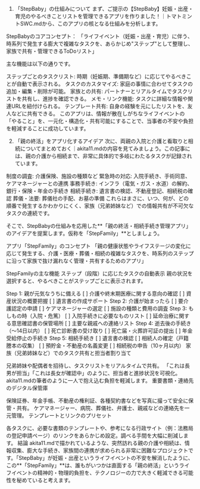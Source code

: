 1. 「StepBaby」の仕組みについて
まず、ご提示の【StepBaby】妊娠・出産・育児のやるべきことリストを管理できるアプリを作りました！｜トマトミントSWC.mdから、このアプリの核となる仕組みを分析します。

StepBabyのコアコンセプト： 「ライフイベント（妊娠・出産・育児）に伴う、時系列で発生する膨大で複雑なタスクを、あらかじめ"ステップ"として整理し、家族で共有・管理できるToDoリスト」

主な機能は以下の通りです。

ステップごとのタスクリスト: 時期（妊娠期、準備期など）に応じてやるべきことが自動で表示される。
タスクのカスタマイズ: 家庭の事情に合わせてタスクの追加・編集・削除が可能。
家族との共有: パートナーとリアルタイムでタスクリストを共有し、進捗を確認できる。
メモ・リンク機能: タスクに詳細な情報や関連URLを紐付けられる。
テンプレート共有: 自身の経験を元にしたリストを、友人などに共有できる。
このアプリは、情報が散在しがちなライフイベントの「やること」を、一元化・構造化・共有可能にすることで、当事者の不安や負担を軽減することに成功しています。

2. 「親の終活」をアプリ化するアイデア
次に、両親の入院と介護と看取りと相続についてまとめておく｜akita11.mdの内容を見てみましょう。この記事には、親の介護から相続まで、非常に具体的で多岐にわたるタスクが記録されています。

制度の調査: 介護保険、施設の種類など
緊急時の対応: 入院手続き、手術同意、ケアマネージャーとの連携
事務手続き: インフラ（電気・ガス・水道）の解約、銀行・保険・年金の手続き
相続手続き: 遺言書の検認、不動産登記、相続税の確認
葬儀・法要: 葬儀社の手配、お墓の準備
これらはまさに、いつ、何が、どの順番で発生するかわかりにくく、家族（兄弟姉妹など）での情報共有が不可欠なタスクの連続です。

そこで、StepBabyの仕組みを応用した**「親の終活・相続手続き管理アプリ」のアイデアを提案します。仮称を「StepFamily」**としましょう。

アプリ「StepFamily」のコンセプト
「親の健康状態やライフステージの変化に応じて発生する、介護・医療・葬儀・相続の複雑なタスクを、時系列のステップに沿って家族で抜け漏れなく管理・共有するためのアプリ」

StepFamilyの主な機能
ステップ（段階）に応じたタスクの自動表示 親の状況を選択すると、やるべきことがステップごとに表示されます。

Step 1: 親が元気なうちに備える
[ ] 介護や終末期医療に関する意向の確認
[ ] 資産状況の概要把握
[ ] 遺言書の作成サポート
Step 2: 介護が始まったら
[ ] 要介護認定の申請
[ ] ケアマネージャーの選定
[ ] 施設の種類と費用の調査
Step 3: もしもの時（入院・危篤）
[ ] 入院手続きに必要なものリスト
[ ] 延命治療に関する意思確認書の保管場所
[ ] 主要な親戚への連絡リスト
Step 4: 逝去後の手続き（〜14日以内）
[ ] 死亡診断書の受け取り
[ ] 死亡届・火葬許可証の提出
[ ] 年金受給停止の手続き
Step 5: 相続手続き
[ ] 遺言書の検認
[ ] 相続人の確定（戸籍謄本の収集）
[ ] 預貯金・不動産の名義変更
[ ] 相続税の申告（10ヶ月以内）
家族（兄弟姉妹など）でのタスク共有と担当者割り当て

兄弟姉妹や配偶者を招待し、タスクリストをリアルタイムで共有。
「これは長男が担当」「これは長女が確認中」のように、担当者と進捗状況を可視化。akita11.mdの筆者のように一人で抱え込む負担を軽減します。
重要書類・連絡先のデジタル保管庫

保険証券、年金手帳、不動産の権利証、各種契約書などを写真に撮って安全に保管・共有。
ケアマネージャー、病院、葬儀社、弁護士、親戚などの連絡先を一元管理。
テンプレートとリンクのプリセット

各タスクに、必要な書類のテンプレートや、参考になる行政サイト（例：法務局の登記申請ページ）のリンクをあらかじめ設定。調べる手間を大幅に削減します。
結論
akita11.mdで描かれているような、突然訪れる親の介護や相続は、情報収集、膨大な手続き、家族間の連携が求められる非常に困難なプロジェクトです。「StepBaby」が妊娠・出産というライフイベントの不安を解消したように、この**「StepFamily」**は、誰もがいつかは直面する「親の終活」というライフイベントの精神的・物理的負担を、テクノロジーの力で大きく軽減できる可能性を秘めていると考えます。